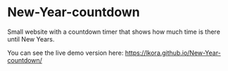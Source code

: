 # New-Year-countdown
Small website with a countdown timer that shows how much time is there until New Years.

You can see the live demo version here:
https://lkora.github.io/New-Year-countdown/
